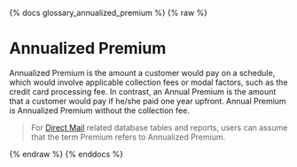 {% docs glossary_annualized_premium %}
{% raw %}

<a name="annualized_premium"></a>
# Annualized Premium
Annualized Premium is the amount a customer would pay on a schedule, which would involve applicable collection fees or 
modal factors, such as the credit card processing fee. In contrast, an Annual Premium is the amount that a customer 
would pay if he/she paid one year upfront. Annual Premium is Annualized Premium without the collection fee. 

> For [Direct Mail](#!/exposure/docs.business_glossary.glossary#direct_mail) 
> related database tables and reports, users can assume that the term Premium refers to Annualized Premium. 



{% endraw %}
{% enddocs %}
